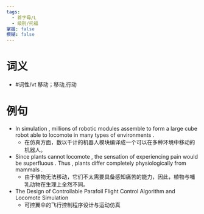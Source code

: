 ```yaml
---
tags:
  - 首字母/L
  - 级别/托福
掌握: false
模糊: false
---
```

# 词义
- #词性/vt  移动；移动,行动
# 例句
- In simulation , millions of robotic modules assemble to form a large cube robot able to locomote in many types of environments .
	- 在仿真方面，数以千计的机器人模块编译成一个可以在多种环境中移动的机器人。
- Since plants cannot locomote , the sensation of experiencing pain would be superfluous . Thus , plants differ completely physiologically from mammals .
	- 由于植物无法移动，它们不太需要具备感知痛苦的能力，因此，植物与哺乳动物在生理上全然不同。
- The Design of Controllable Parafoil Flight Control Algorithm and Locomote Simulation
	- 可控翼伞的飞行控制程序设计与运动仿真
